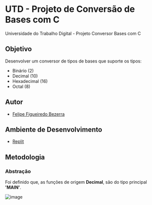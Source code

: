 # UTD - Projeto de Conversão de Bases com C
Universidade do Trabalho Digital - Projeto Conversor Bases com C

## Objetivo
Desenvolver um conversor de tipos de bases que suporte os tipos:
- Binário (2)
- Decimal (10)
- Hexadecimal (16)
- Octal (8)

## Autor
- [Felipe Figueiredo Bezerra](https://github.com/FigFelipe)

## Ambiente de Desenvolvimento
 - [Replit](https://replit.com/)

## Metodologia
### Abstração

Foi definido que, as funções de origem **Decimal**, são do tipo principal **'MAIN'**.

![image](https://github.com/user-attachments/assets/4fb5ba92-0550-4d3a-ab94-31a9d570c1b0)
